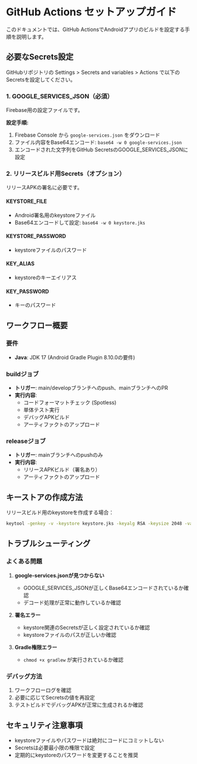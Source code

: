 # GitHub Actions セットアップガイド

このドキュメントでは、GitHub ActionsでAndroidアプリのビルドを設定する手順を説明します。

## 必要なSecrets設定

GitHubリポジトリの Settings > Secrets and variables > Actions で以下のSecretsを設定してください。

### 1. GOOGLE_SERVICES_JSON（必須）
Firebase用の設定ファイルです。

**設定手順:**
1. Firebase Console から `google-services.json` をダウンロード
2. ファイル内容をBase64エンコード: `base64 -w 0 google-services.json`
3. エンコードされた文字列をGitHub SecretsのGOOGLE_SERVICES_JSONに設定

### 2. リリースビルド用Secrets（オプション）
リリースAPKの署名に必要です。

#### KEYSTORE_FILE
- Android署名用のkeystoreファイル
- Base64エンコードして設定: `base64 -w 0 keystore.jks`

#### KEYSTORE_PASSWORD
- keystoreファイルのパスワード

#### KEY_ALIAS
- keystoreのキーエイリアス

#### KEY_PASSWORD
- キーのパスワード

## ワークフロー概要

### 要件
- **Java**: JDK 17 (Android Gradle Plugin 8.10.0の要件)

### buildジョブ
- **トリガー**: main/developブランチへのpush、mainブランチへのPR
- **実行内容**:
  - コードフォーマットチェック (Spotless)
  - 単体テスト実行
  - デバッグAPKビルド
  - アーティファクトのアップロード

### releaseジョブ
- **トリガー**: mainブランチへのpushのみ
- **実行内容**:
  - リリースAPKビルド（署名あり）
  - アーティファクトのアップロード

## キーストアの作成方法

リリースビルド用のkeystoreを作成する場合：

```bash
keytool -genkey -v -keystore keystore.jks -keyalg RSA -keysize 2048 -validity 10000 -alias key0
```

## トラブルシューティング

### よくある問題

1. **google-services.jsonが見つからない**
   - GOOGLE_SERVICES_JSONが正しくBase64エンコードされているか確認
   - デコード処理が正常に動作しているか確認

2. **署名エラー**
   - keystore関連のSecretsが正しく設定されているか確認
   - keystoreファイルのパスが正しいか確認

3. **Gradle権限エラー**
   - `chmod +x gradlew` が実行されているか確認

### デバッグ方法

1. ワークフローログを確認
2. 必要に応じてSecretsの値を再設定
3. テストビルドでデバッグAPKが正常に生成されるか確認

## セキュリティ注意事項

- keystoreファイルやパスワードは絶対にコードにコミットしない
- Secretsは必要最小限の権限で設定
- 定期的にkeystoreのパスワードを変更することを推奨